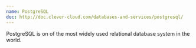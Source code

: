```yaml
---
name: PostgreSQL
doc: http://doc.clever-cloud.com/databases-and-services/postgresql/
---
```


PostgreSQL is on of the most widely used relational database system in the world.